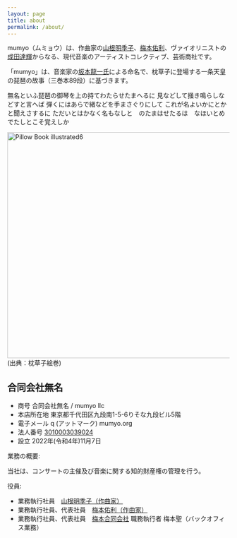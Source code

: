 ```yaml
---
layout: page
title: about
permalink: /about/
---
```

mumyo（ムミョウ）は、作曲家の[山根明季子](/artists#山根明季子)、[梅本佑利](/artists#梅本佑利)、ヴァイオリニストの[成田達輝](/artists#成田達輝)からなる、現代音楽のアーティストコレクティブ、芸術商社です。

「mumyo」は、音楽家の[坂本龍一氏](http://www.sitesakamoto.com/biography)による命名で、枕草子に登場する一条天皇の琵琶の故事（三巻本89段）に基づきます。


無名といふ琵琶の御琴を上の持てわたらせたまへるに 見などして掻き鳴らしなどすと言へば 弾くにはあらで緒などを手まさぐりにして これが名よいかにとかと聞えさするに ただいとはかなく名もなしと　のたまはせたるは　なほいとめでたしとこそ覚えしか


<a title="See page for author, Public domain, via Wikimedia Commons" href="https://commons.wikimedia.org/wiki/File:Pillow_Book_illustrated6.JPG"><img width="512" alt="Pillow Book illustrated6" src="https://upload.wikimedia.org/wikipedia/commons/thumb/2/28/Pillow_Book_illustrated6.JPG/512px-Pillow_Book_illustrated6.JPG"></a><BR /> (出典：枕草子絵巻)



## 合同会社無名

- 商号 合同会社無名 / mumyo llc
- 本店所在地 東京都千代田区九段南1-5-6りそな九段ビル5階
- 電子メール q (アットマーク) mumyo.org
- 法人番号 [3010003039024](https://www.houjin-bangou.nta.go.jp/henkorireki-johoto.html?selHouzinNo=3010003039024)
- 設立 2022年(令和4年)11月7日

業務の概要:

当社は、コンサートの主催及び音楽に関する知的財産権の管理を行う。

役員:

* 業務執行社員　[山根明季子（作曲家）](https://akikoyamane.com)
* 業務執行社員、代表社員　[梅本佑利（作曲家）](https://www.yuriumemoto.com)
* 業務執行社員、代表社員　[梅本合同会社](https://home.umemoto.org) 職務執行者  梅本聖（バックオフィス業務）
